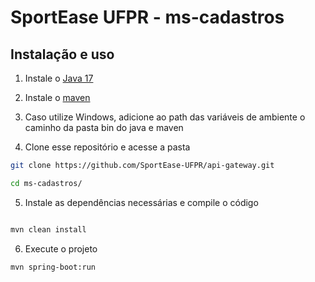 
# SportEase UFPR - ms-cadastros


## Instalação e uso

1. Instale o [Java 17](https://www.oracle.com/java/technologies/javase/jdk17-archive-downloads.html) 

2. Instale o [maven](https://maven.apache.org/download.cgi) 

3. Caso utilize Windows, adicione ao path das variáveis de ambiente o caminho da pasta bin do java e maven

4. Clone esse repositório e acesse a pasta

```sh
git clone https://github.com/SportEase-UFPR/api-gateway.git

cd ms-cadastros/
```

5. Instale as dependências necessárias e compile o código

```sh

mvn clean install

```

6. Execute o projeto

```sh
mvn spring-boot:run
```
